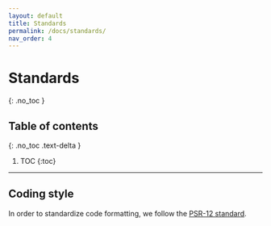 ```yaml
---
layout: default
title: Standards
permalink: /docs/standards/
nav_order: 4
---
```


# Standards
{: .no_toc }

## Table of contents
{: .no_toc .text-delta }

1. TOC
{:toc}

---

## Coding style

In order to standardize code formatting, we follow the [PSR-12 standard](https://www.php-fig.org/psr/psr-12/).
